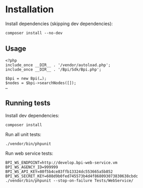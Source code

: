 Installation
============

Install dependencies (skipping dev dependencies):

```
composer install --no-dev
```

Usage
------------

```
<?php
include_once __DIR__ . '/vendor/autoload.php';
include_once __DIR__ . '/Bpi/Sdk/Bpi.php';

$bpi = new Bpi(…);
$nodes = $bpi->searchNodes([]);
…
```

Running tests
-------------

Install dev dependencies:

```
composer install
```

Run all unit tests:

```
./vendor/bin/phpunit
```

Run web service tests:

```
BPI_WS_ENDPOINT=http://develop.bpi-web-service.vm BPI_WS_AGENCY_ID=999999 BPI_WS_API_KEY=80f5b4ce83ffb13324dc553665a5b852 BPI_WS_SECRET_KEY=608d9b0fed745573b4d4f868093073830638cbdc ./vendor/bin/phpunit --stop-on-failure Tests/WebService/
```

